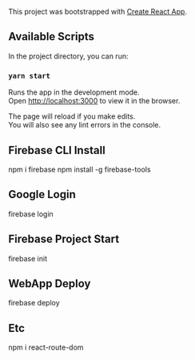 This project was bootstrapped with [Create React App](https://github.com/facebook/create-react-app).

## Available Scripts

In the project directory, you can run:

### `yarn start`

Runs the app in the development mode.<br />
Open [http://localhost:3000](http://localhost:3000) to view it in the browser.

The page will reload if you make edits.<br />
You will also see any lint errors in the console.

## Firebase CLI Install

npm i firebase
npm install -g firebase-tools

## Google Login

firebase login

## Firebase Project Start
 
firebase init

## WebApp Deploy

firebase deploy

## Etc

npm i react-route-dom
